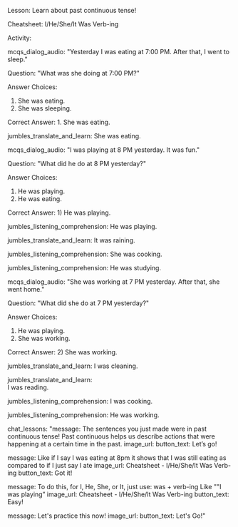 Lesson: Learn about past continuous tense!

Cheatsheet: I/He/She/It Was Verb-ing

Activity:

mcqs_dialog_audio:
"Yesterday I was eating at 7:00 PM. After that, I went to sleep."

Question:
"What was she doing at 7:00 PM?"

Answer Choices:
1. She was eating.
2. She was sleeping.

Correct Answer: 1. She was eating.

jumbles_translate_and_learn:
She was eating.

mcqs_dialog_audio:
"I was playing at 8 PM yesterday. It was fun."

Question:
"What did he do at 8 PM yesterday?"

Answer Choices:
1. He was playing.
2. He was eating.

Correct Answer: 1) He was playing.

jumbles_listening_comprehension:
He was playing.

jumbles_translate_and_learn:
It was raining.

jumbles_listening_comprehension:
She was cooking.

jumbles_listening_comprehension:
He was studying.

mcqs_dialog_audio:
"She was working at 7 PM yesterday. After that, she went home."

Question:
"What did she do at 7 PM yesterday?"

Answer Choices:
1. He was playing.
2. She was working.

Correct Answer: 2) She was working.


jumbles_translate_and_learn:
I was cleaning.

jumbles_translate_and_learn:	
I was reading.

jumbles_listening_comprehension:
I was cooking.

jumbles_listening_comprehension:
He was working.

chat_lessons:
"message: The sentences you just made were in past continuous tense! Past continuous helps us describe actions that were happening at a certain time in the past.
image_url:
button_text: Let’s go!

message: Like if I say I was eating at 8pm it shows that I was still eating as compared to if I just say I ate 
image_url: Cheatsheet - I/He/She/It Was Verb-ing
button_text: Got it!

message: To do this, for I, He, She, or It, just use: was + verb-ing
Like ""I was playing”
image_url: Cheatsheet - I/He/She/It Was Verb-ing
button_text: Easy!

message: Let's practice this now!
image_url:
button_text: Let's Go!"








